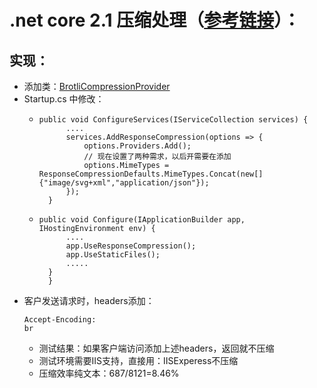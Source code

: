 ﻿# .net core 2.1 压缩处理（[参考链接](http://www.cnblogs.com/shanyou/p/9154816.html)）：
## 实现：
* 添加类：[BrotliCompressionProvider](../BrotliCompressionProvider.cs)
* Startup.cs 中修改：
	* <pre><code>public void ConfigureServices(IServiceCollection services) {
            ....
            services.AddResponseCompression(options => {
                options.Providers.Add<BrotliCompressionProvider>();
				// 现在设置了两种需求，以后开需要在添加
                options.MimeTypes = ResponseCompressionDefaults.MimeTypes.Concat(new[] {"image/svg+xml","application/json"});
            });
        }</code></pre>
	* <pre><code>public void Configure(IApplicationBuilder app, IHostingEnvironment env) {
            ....
            app.UseResponseCompression();
            app.UseStaticFiles();
            .....
        }
        }</code></pre>
* 客户发送请求时，headers添加：<pre><code>Accept-Encoding: br</code></pre>
	*	测试结果：如果客户端访问添加上述headers，返回就不压缩
	*	测试环境需要IIS支持，直接用：IISExperess不压缩
	*	压缩效率纯文本：687/8121=8.46%
